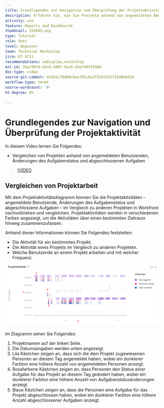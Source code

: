 ```yaml
---
title: Grundlegendes zur Navigation und Überprüfung der Projektaktivität
description: Erfahren Sie, wie Sie Projekte anhand von angemeldeten Benutzern, Aufgabenstatusänderungen und Aufgaben vergleichen, die in [!UICONTROL Verbesserte Analyse] abgeschlossen wurden.
activity: use
feature: Reports and Dashboards
thumbnail: 335049.png
type: Tutorial
role: User
level: Beginner
team: Technical Marketing
jira: KT-8731
recommendations: noDisplay,noCatalog
exl-id: 26ac507d-b3c6-400f-9ac6-42ef493f9380
doc-type: video
source-git-commit: 92dd1cf0db8c6ea785cba2f524133273240a6d10
workflow-type: tm+mt
source-wordcount: '0'
ht-degree: 0%

---
```


# Grundlegendes zur Navigation und Überprüfung der Projektaktivität

In diesem Video lernen Sie Folgendes:

* Vergleichen von Projekten anhand von angemeldeten Benutzenden, Änderungen des Aufgabenstatus und abgeschlossenen Aufgaben

>[!VIDEO](https://video.tv.adobe.com/v/335049/?quality=12&learn=on)

## Vergleichen von Projektarbeit

Mit dem Projektaktivitätsdiagramm können Sie die Projektaktivitäten – angemeldete Benutzende, Änderungen des Aufgabenstatus und abgeschlossene Aufgaben – im Vergleich zu anderen Projekten in Workfront nachvollziehen und vergleichen. Projektaktivitäten werden in verschiedenen Farben angezeigt, um die Aktivitäten über einen bestimmten Zeitraum hinweg zusammenzufassen.

Anhand dieser Informationen können Sie Folgendes feststellen:

* Die Aktivität für ein bestimmtes Projekt.
* Die Aktivität eines Projekts im Vergleich zu anderen Projekten.
* Welche Benutzende an einem Projekt arbeiten und mit welcher Frequenz.

![Ein Bild, das die Projektaktivität mit Zahlen zu den Bereichen anzeigt, die in den folgenden Aufzählungspunkten beschrieben werden](assets/section-2-5.png)

Im Diagramm sehen Sie Folgendes:

1. Projektnamen auf der linken Seite.
1. Die Datumsangaben werden unten angezeigt.
1. Lila Kästchen zeigen an, dass sich die dem Projekt zugewiesenen Personen an diesem Tag angemeldet haben, wobei ein dunklerer Farbton eine höhere Anzahl von angemeldeten Personen anzeigt.
1. Rosafarbene Kästchen zeigen an, dass Personen den Status einer Aufgabe für das Projekt an diesem Tag geändert haben, wobei ein dunklerer Farbton eine höhere Anzahl von Aufgabenstatusänderungen anzeigt.
1. Blaue Kästchen zeigen an, dass die Personen eine Aufgabe für das Projekt abgeschlossen haben, wobei ein dunklerer Farbton eine höhere Anzahl abgeschlossener Aufgaben anzeigt.
